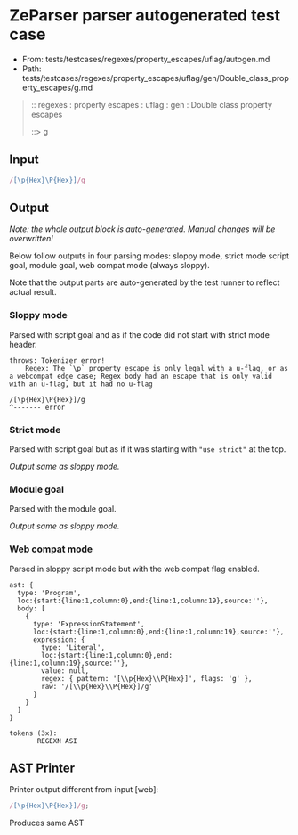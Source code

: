 # ZeParser parser autogenerated test case

- From: tests/testcases/regexes/property_escapes/uflag/autogen.md
- Path: tests/testcases/regexes/property_escapes/uflag/gen/Double_class_property_escapes/g.md

> :: regexes : property escapes : uflag : gen : Double class property escapes
>
> ::> g

## Input


`````js
/[\p{Hex}\P{Hex}]/g
`````

## Output

_Note: the whole output block is auto-generated. Manual changes will be overwritten!_

Below follow outputs in four parsing modes: sloppy mode, strict mode script goal, module goal, web compat mode (always sloppy).

Note that the output parts are auto-generated by the test runner to reflect actual result.

### Sloppy mode

Parsed with script goal and as if the code did not start with strict mode header.

`````
throws: Tokenizer error!
    Regex: The `\p` property escape is only legal with a u-flag, or as a webcompat edge case; Regex body had an escape that is only valid with an u-flag, but it had no u-flag

/[\p{Hex}\P{Hex}]/g
^------- error
`````

### Strict mode

Parsed with script goal but as if it was starting with `"use strict"` at the top.

_Output same as sloppy mode._

### Module goal

Parsed with the module goal.

_Output same as sloppy mode._

### Web compat mode

Parsed in sloppy script mode but with the web compat flag enabled.

`````
ast: {
  type: 'Program',
  loc:{start:{line:1,column:0},end:{line:1,column:19},source:''},
  body: [
    {
      type: 'ExpressionStatement',
      loc:{start:{line:1,column:0},end:{line:1,column:19},source:''},
      expression: {
        type: 'Literal',
        loc:{start:{line:1,column:0},end:{line:1,column:19},source:''},
        value: null,
        regex: { pattern: '[\\p{Hex}\\P{Hex}]', flags: 'g' },
        raw: '/[\\p{Hex}\\P{Hex}]/g'
      }
    }
  ]
}

tokens (3x):
       REGEXN ASI
`````


## AST Printer

Printer output different from input [web]:

````js
/[\p{Hex}\P{Hex}]/g;
````

Produces same AST
